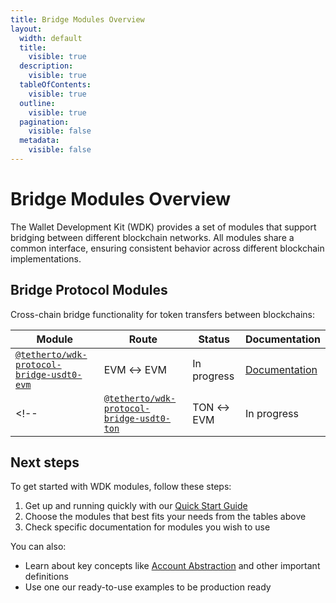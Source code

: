```yaml
---
title: Bridge Modules Overview
layout:
  width: default
  title:
    visible: true
  description:
    visible: true
  tableOfContents:
    visible: true
  outline:
    visible: true
  pagination:
    visible: false
  metadata:
    visible: false
---
```


# Bridge Modules Overview

The Wallet Development Kit (WDK) provides a set of modules that support bridging between different blockchain networks. All modules share a common interface, ensuring consistent behavior across different blockchain implementations.

## Bridge Protocol Modules

Cross-chain bridge functionality for token transfers between blockchains:

| Module | Route | Status | Documentation |
|--------|-------|--------|---------------|
| [`@tetherto/wdk-protocol-bridge-usdt0-evm`](https://github.com/tetherto/wdk-protocol-bridge-usdt0-evm) | EVM ↔ EVM | In progress | [Documentation](./bridge-usdt0-evm/) |
<!-- | [`@tetherto/wdk-protocol-bridge-usdt0-ton`](https://github.com/tetherto/wdk-protocol-bridge-usdt0-ton) | TON ↔ EVM | In progress | [Documentation](./bridge-usdt0-ton/) | -->

## Next steps

To get started with WDK modules, follow these steps:

1. Get up and running quickly with our [Quick Start Guide](../../start-building/nodejs-bare-quickstart.md)
2. Choose the modules that best fits your needs from the tables above 
3. Check specific documentation for modules you wish to use

You can also:

- Learn about key concepts like [Account Abstraction](../../resources/concepts.md#account-abstraction) and other important definitions
- Use one our ready-to-use examples to be production ready